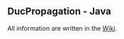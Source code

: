 DucPropagation - Java
---

All information are written in the [Wiki](https://bitbucket.org/sntcreos/ducpropagationjava/wiki).